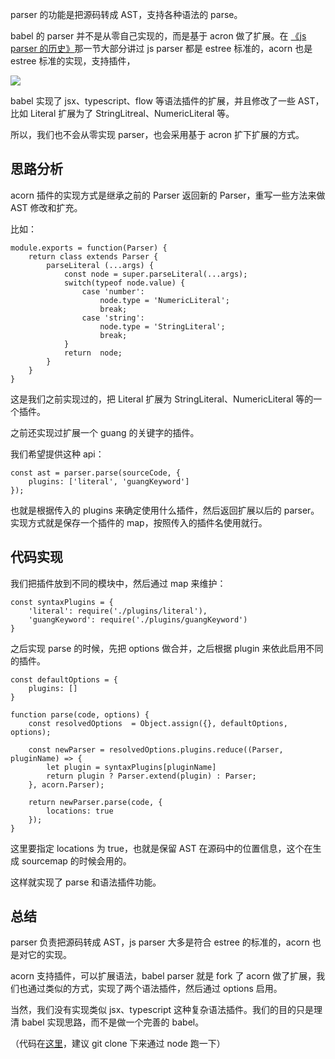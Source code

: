 parser 的功能是把源码转成 AST，支持各种语法的 parse。

babel 的 parser 并不是从零自己实现的，而是基于 acron 做了扩展。在 [《js parser 的历史》](https://juejin.cn/book/6946117847848321055/section/6947682728200372232)那一节大部分讲过 js parser 都是 estree 标准的，acorn 也是 estree 标准的实现，支持插件，

![](https://p1-juejin.byteimg.com/tos-cn-i-k3u1fbpfcp/08bfa0a1014d452a9b8d9940e106bf25~tplv-k3u1fbpfcp-watermark.image)

babel 实现了 jsx、typescript、flow 等语法插件的扩展，并且修改了一些 AST，比如 Literal 扩展为了 StringLitreal、NumericLiteral 等。

所以，我们也不会从零实现 parser，也会采用基于 acron 扩下扩展的方式。

## 思路分析

acorn 插件的实现方式是继承之前的 Parser 返回新的 Parser，重写一些方法来做 AST 修改和扩充。

比如：

    module.exports = function(Parser) {
        return class extends Parser {
            parseLiteral (...args) {
                const node = super.parseLiteral(...args);
                switch(typeof node.value) {
                    case 'number':
                        node.type = 'NumericLiteral';
                        break;
                    case 'string':
                        node.type = 'StringLiteral';
                        break;
                }
                return  node;
            }
        }
    }
    

这是我们之前实现过的，把 Literal 扩展为 StringLiteral、NumericLiteral 等的一个插件。

之前还实现过扩展一个 guang 的关键字的插件。

我们希望提供这种 api：

    const ast = parser.parse(sourceCode, {
        plugins: ['literal', 'guangKeyword']
    });
    

也就是根据传入的 plugins 来确定使用什么插件，然后返回扩展以后的 parser。实现方式就是保存一个插件的 map，按照传入的插件名使用就行。

## 代码实现

我们把插件放到不同的模块中，然后通过 map 来维护：

    const syntaxPlugins = {
        'literal': require('./plugins/literal'),
        'guangKeyword': require('./plugins/guangKeyword')
    }
    

之后实现 parse 的时候，先把 options 做合并，之后根据 plugin 来依此启用不同的插件。

    const defaultOptions = {
        plugins: []
    }
    
    function parse(code, options) {
        const resolvedOptions  = Object.assign({}, defaultOptions, options);
    
        const newParser = resolvedOptions.plugins.reduce((Parser, pluginName) => {
            let plugin = syntaxPlugins[pluginName]
            return plugin ? Parser.extend(plugin) : Parser; 
        }, acorn.Parser);
    
        return newParser.parse(code, {
            locations: true
        });
    }
    

这里要指定 locations 为 true，也就是保留 AST 在源码中的位置信息，这个在生成 sourcemap 的时候会用的。

这样就实现了 parse 和语法插件功能。

## 总结

parser 负责把源码转成 AST，js parser 大多是符合 estree 的标准的，acorn 也是对它的实现。

acorn 支持插件，可以扩展语法，babel parser 就是 fork 了 acorn 做了扩展，我们也通过类似的方式，实现了两个语法插件，然后通过 options 启用。

当然，我们没有实现类似 jsx、typescript 这种复杂语法插件。我们的目的只是理清 babel 实现思路，而不是做一个完善的 babel。

（代码在[这里](https://github.com/QuarkGluonPlasma/babel-plugin-exercize)，建议 git clone 下来通过 node 跑一下）
